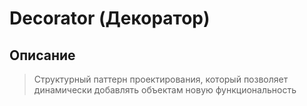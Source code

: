 # Decorator (Декоратор)

## Описание
>Cтруктурный паттерн проектирования, который позволяет динамически добавлять объектам новую функциональность